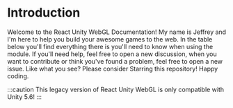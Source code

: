 # Introduction

Welcome to the React Unity WebGL Documentation! My name is Jeffrey and I'm here to help you build your awesome games to the web. In the table below you'll find everything there is you'll need to know when using the module. If you'll need help, feel free to open a new discussion, when you want to contribute or think you've found a problem, feel free to open a new issue. Like what you see? Please consider Starring this repository! Happy coding.

:::caution
This legacy version of React Unity WebGL is only compatible with Unity 5.6!
:::
